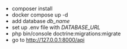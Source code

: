* composer install
* docker compose up -d 
* add database _db_name_
* set up .env file with _DATABASE_URL_
* php bin/console doctrine:migrations:migrate
* go to http://127.0.0.1:8000/api
